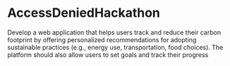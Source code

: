 # AccessDeniedHackathon
Develop a web application that helps users track and reduce their carbon footprint by offering personalized recommendations for adopting sustainable practices (e.g., energy use, transportation, food choices). The platform should also allow users to set goals and track their progress
